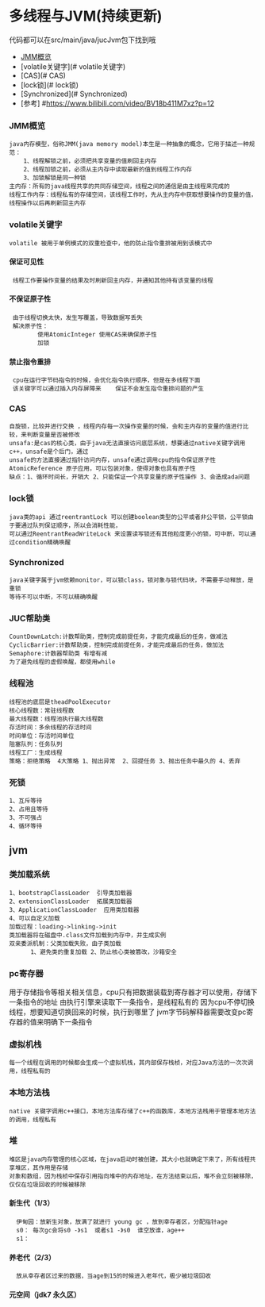 # 多线程与JVM(持续更新)
   代码都可以在src/main/java/jucJvm包下找到哦
<!-- GFM-TOC -->
* [JMM概览](#JMM概览)
* [volatile关键字](# volatile关键字)
* [CAS](# CAS)
* [lock锁](# lock锁)
* [Synchronized](# Synchronized)
* [参考] #https://www.bilibili.com/video/BV18b411M7xz?p=12
<!-- GFM-TOC --> 
### JMM概览
    java内存模型，俗称JMM(java memory model)本生是一种抽象的概念，它用于描述一种规范：
        1、线程解锁之前，必须把共享变量的值刷回主内存
        2、线程加锁之前，必须从主内存中读取最新的值到线程工作内存
        3、加锁解锁是同一种锁 
    主内存：所有的java线程共享的共同存储空间，线程之间的通信是由主线程来完成的
    线程工作内存：线程私有的存储空间，该线程工作时，先从主内存中获取想要操作的变量的值，线程操作以后再刷新回主内存
### volatile关键字
    volatile 被用于单例模式的双重检查中，他的防止指令重排被用到该模式中
    
#### 保证可见性
     线程工作要操作变量的结果及时刷新回主内存，并通知其他持有该变量的线程
                   
#### 不保证原子性
     由于线程切换太快，发生写覆盖，导致数据写丢失
     解决原子性： 
            使用AtomicInteger 使用CAS来确保原子性
            加锁
    
#### 禁止指令重排
     cpu在运行字节码指令的时候，会优化指令执行顺序，但是在多线程下面
     该关键字可以通过插入内存屏障来    保证不会发生指令重排问题的产生

### CAS
    自旋锁，比较并进行交换 ，线程内存每一次操作变量的时候，会和主内存的变量的值进行比较，来判断变量是否被修改
    unsafa:是cas的核心类，由于java无法直接访问底层系统，想要通过native关键字调用c++，unsafe是个后门，通过
    unsafe的方法直接通过指针访问内存，unsafe通过调用cpu的指令保证原子性
    AtomicReference 原子应用，可以包装对象，使得对象也具有原子性
    缺点：1、循环时间长，开销大 2、只能保证一个共享变量的原子性操作 3、会造成ada问题

### lock锁
    java类的api 通过reentrantLock 可以创建boolean类型的公平或者非公平锁，公平锁由于要通过队列保证顺序，所以会消耗性能，
    可以通过ReentrantReadWriteLock 来设置读写锁还有其他粒度更小的锁，可中断，可以通过condition精确唤醒
    
### Synchronized
    java关键字属于jvm依赖monitor，可以锁class，锁对象与锁代码块，不需要手动释放，是重锁
    等待不可以中断，不可以精确唤醒
    
### JUC帮助类
    CountDownLatch:计数帮助类，控制完成前提任务，才能完成最后的任务，做减法
    CyclicBarrier:计数帮助类，控制完成前提任务，才能完成最后的任务，做加法
    Semaphore:计数器帮助类 有增有减
    为了避免线程的虚假唤醒，都使用while
    
### 线程池
    线程池的底层是theadPoolExecutor
    核心线程数：常驻线程数
    最大线程数：线程池执行最大线程数
    存活时间：多余线程的存活时间
    时间单位：存活时间单位
    阻塞队列：任务队列
    线程工厂：生成线程
    策略：拒绝策略  4大策略 1、抛出异常  2、回提任务 3、抛出任务中最久的 4、丢弃

### 死锁
    1、互斥等待
    2、占用且等待
    3、不可强占
    4、循环等待  
    
    
## jvm
    
### 类加载系统
    1、bootstrapClassLoader  引导类加载器 
    2、extensionClassLoader  拓展类加载器
    3、ApplicationClassLoader  应用类加载器
    4、可以自定义加载
    加载过程：loading->linking->init
    类加载器将在磁盘中.class文件加载到内存中，并生成实例
    双亲委派机制：父类加载失败，由子类加载
          1、避免类的重复加载 2、防止核心类被篡改，沙箱安全
    

### pc寄存器
   用于存储指令等相关相关信息，cpu只有把数据装载到寄存器才可以使用，存储下一条指令的地址
   由执行引擎来读取下一条指令，是线程私有的
   因为cpu不停切换线程，想要知道切换回来的时候，执行到哪里了
   jvm字节码解释器需要改变pc寄存器的值来明确下一条指令

### 虚拟机栈
    每一个线程在调用的时候都会生成一个虚拟机栈，其内部保存栈桢，对应Java方法的一次次调用，线程私有的
    
### 本地方法栈
    native 关键字调用c++接口，本地方法库存储了c++的函数库，本地方法栈用于管理本地方法的调用，线程私有 

### 堆
    堆区是java内存管理的核心区域，在java启动时被创建，其大小也就确定下来了，所有线程共享堆区，其作用是存储
    对象和数组，因为栈桢中保存引用指向堆中的内存地址，在方法结束以后，堆不会立刻被移除，仅仅在垃圾回收的时候被移除
#### 新生代（1/3）
      伊甸园：放新生对象，放满了就进行 young gc ，放到幸存者区，分配指针age
      s0： 每次gc会将s0 -》s1  或者s1 -》s0  谁空放谁，age++
      s1：

#### 养老代（2/3）  
      放从幸存者区过来的数据，当age到15的时候进入老年代，极少被垃圾回收    

#### 元空间（jdk7 永久区）
    